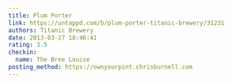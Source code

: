 ```yaml
---
title: Plum Porter
link: https://untappd.com/b/plum-porter-titanic-brewery/31231
authors: Titanic Brewery
date: 2013-03-27 18:46:41
rating: 3.5
checkin:
  name: The Bree Louise
posting_method: https://ownyourpint.chrisburnell.com
---
```

